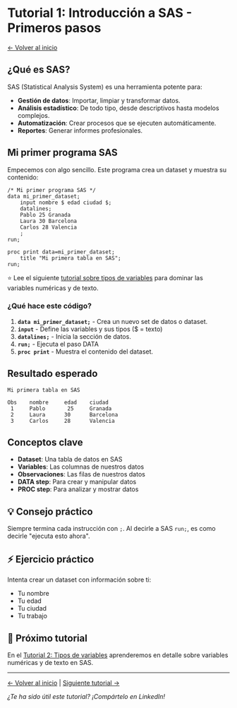 # Tutorial 1: Introducción a SAS - Primeros pasos

[← Volver al inicio](./index.html)

## ¿Qué es SAS?

SAS (Statistical Analysis System) es una herramienta potente para:
- **Gestión de datos**: Importar, limpiar y transformar datos.
- **Análisis estadístico**: De todo tipo, desde descriptivos hasta modelos complejos. 
- **Automatización**: Crear procesos que se ejecuten automáticamente.
- **Reportes**: Generar informes profesionales.

## Mi primer programa SAS

Empecemos con algo sencillo. Este programa crea un dataset y muestra su contenido:

```sas
/* Mi primer programa SAS */
data mi_primer_dataset;
    input nombre $ edad ciudad $;
    datalines;
    Pablo 25 Granada
    Laura 30 Barcelona
    Carlos 28 Valencia
    ;
run;

proc print data=mi_primer_dataset;
    title "Mi primera tabla en SAS";
run;
```

⭐ Lee el siguiente [tutorial sobre tipos de variables](./tutorial-02-tipos-variables.html) para dominar las variables numéricas y de texto.

### ¿Qué hace este código?

1. **`data mi_primer_dataset;`** - Crea un nuevo set de datos o dataset.
2. **`input`** - Define las variables y sus tipos ($ = texto)
3. **`datalines;`** - Inicia la sección de datos.
4. **`run;`** - Ejecuta el paso DATA
5. **`proc print`** - Muestra el contenido del dataset.

## Resultado esperado

```
Mi primera tabla en SAS

Obs    nombre     edad    ciudad
 1     Pablo       25     Granada
 2     Laura      30      Barcelona  
 3     Carlos     28      Valencia
```

## Conceptos clave 

- **Dataset**: Una tabla de datos en SAS
- **Variables**: Las columnas de nuestros datos
- **Observaciones**: Las filas de nuestros datos
- **DATA step**: Para crear y manipular datos
- **PROC step**: Para analizar y mostrar datos

## 💡 Consejo práctico

Siempre termina cada instrucción con `;`. Al decirle a SAS `run;`, es como decirle "ejecuta esto ahora".

## ⚡ Ejercicio práctico

Intenta crear un dataset con información sobre ti:
- Tu nombre
- Tu edad  
- Tu ciudad
- Tu trabajo

## 🔗 Próximo tutorial

En el [Tutorial 2: Tipos de variables](./tutorial-02-tipos-variables.html) aprenderemos en detalle sobre variables numéricas y de texto en SAS.

---

[← Volver al inicio](./index.html) | [Siguiente tutorial →](./tutorial-02-tipos-variables.html)

*¿Te ha sido útil este tutorial? ¡Compártelo en LinkedIn!*
